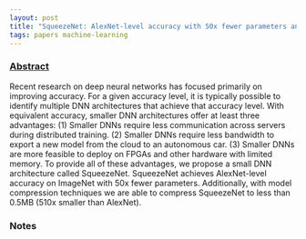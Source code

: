 ```yaml
---
layout: post
title: "SqueezeNet: AlexNet-level accuracy with 50x fewer parameters and <0.5mb model size"
tags: papers machine-learning
---
```


### [Abstract](https://arxiv.org/abs/1602.07360)

Recent research on deep neural networks has focused primarily on improving
accuracy. For a given accuracy level, it is typically possible to identify
multiple DNN architectures that achieve that accuracy level. With equivalent
accuracy, smaller DNN architectures offer at least three advantages: (1) Smaller
DNNs require less communication across servers during distributed training. (2)
Smaller DNNs require less bandwidth to export a new model from the cloud to an
autonomous car. (3) Smaller DNNs are more feasible to deploy on FPGAs and other
hardware with limited memory. To provide all of these advantages, we propose a
small DNN architecture called SqueezeNet. SqueezeNet achieves AlexNet-level
accuracy on ImageNet with 50x fewer parameters. Additionally, with model
compression techniques we are able to compress SqueezeNet to less than 0.5MB
(510x smaller than AlexNet).

### Notes
